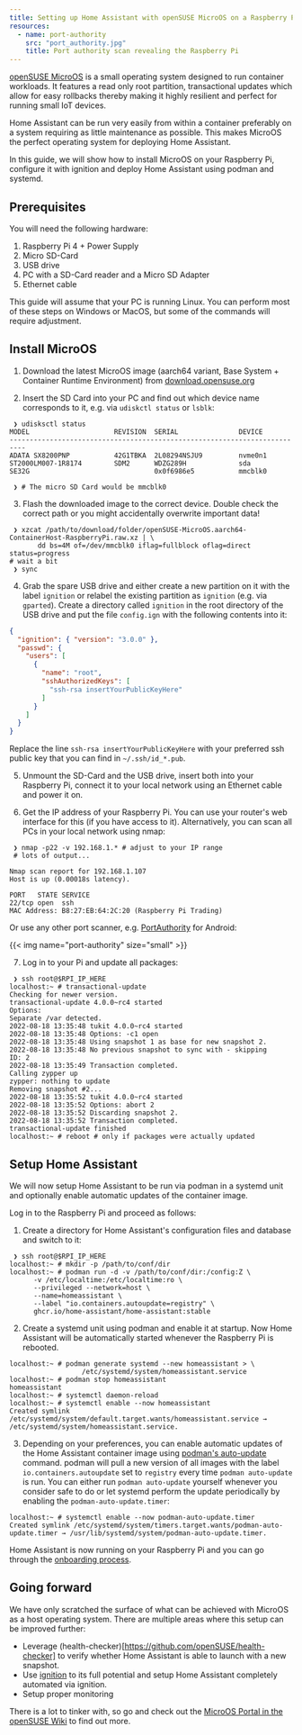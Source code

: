 ```yaml
---
title: Setting up Home Assistant with openSUSE MicroOS on a Raspberry Pi
resources:
  - name: port-authority
    src: "port_authority.jpg"
    title: Port authority scan revealing the Raspberry Pi
---
```


[openSUSE MicroOS](https://microos.opensuse.org/) is a small operating system
designed to run container workloads. It features a read only root partition,
transactional updates which allow for easy rollbacks thereby making it highly
resilient and perfect for running small IoT devices.

Home Assistant can be run very easily from within a container preferably on a
system requiring as little maintenance as possible. This makes MicroOS the perfect
operating system for deploying Home Assistant.

In this guide, we will show how to install MicroOS on your Raspberry Pi,
configure it with ignition and deploy Home Assistant using podman and systemd.


## Prerequisites

You will need the following hardware:
1. Raspberry Pi 4 + Power Supply
2. Micro SD-Card
3. USB drive
4. PC with a SD-Card reader and a Micro SD Adapter
5. Ethernet cable

This guide will assume that your PC is running Linux. You can perform most of
these steps on Windows or MacOS, but some of the commands will require
adjustment.


## Install MicroOS

1. Download the latest MicroOS image (aarch64 variant, Base System + Container
   Runtime Environment) from
   [download.opensuse.org](https://download.opensuse.org/ports/aarch64/tumbleweed/appliances/openSUSE-MicroOS.aarch64-ContainerHost-RaspberryPi.raw.xz)

2. Insert the SD Card into your PC and find out which device name corresponds to
   it, e.g. via `udiskctl status` or `lsblk`:

```ShellSession
 ❯ udisksctl status
MODEL                     REVISION  SERIAL               DEVICE
--------------------------------------------------------------------------
ADATA SX8200PNP           42G1TBKA  2L08294NSJU9         nvme0n1
ST2000LM007-1R8174        SDM2      WDZG289H             sda
SE32G                               0x0f6986e5           mmcblk0

 ❯ # The micro SD Card would be mmcblk0
```

3. Flash the downloaded image to the correct device. Double check the correct
   path or you might accidentally overwrite important data!
```ShellSession
 ❯ xzcat /path/to/download/folder/openSUSE-MicroOS.aarch64-ContainerHost-RaspberryPi.raw.xz | \
       dd bs=4M of=/dev/mmcblk0 iflag=fullblock oflag=direct status=progress
# wait a bit
 ❯ sync
```

4. Grab the spare USB drive and either create a new partition on it with the
   label `ignition` or relabel the existing partition as `ignition` (e.g. via
   `gparted`).
   Create a directory called `ignition` in the root directory of the USB drive
   and put the file `config.ign` with the following contents into it:
```json
{
  "ignition": { "version": "3.0.0" },
  "passwd": {
    "users": [
      {
        "name": "root",
        "sshAuthorizedKeys": [
          "ssh-rsa insertYourPublicKeyHere"
        ]
      }
    ]
  }
}
```
Replace the line `ssh-rsa insertYourPublicKeyHere` with your preferred ssh
public key that you can find in `~/.ssh/id_*.pub`.

5. Unmount the SD-Card and the USB drive, insert both into your Raspberry Pi,
   connect it to your local network using an Ethernet cable and power it on.

6. Get the IP address of your Raspberry Pi. You can use your router's web
   interface for this (if you have access to it). Alternatively, you can scan
   all PCs in your local network using nmap:
```ShellSession
 ❯ nmap -p22 -v 192.168.1.* # adjust to your IP range
 # lots of output...

Nmap scan report for 192.168.1.107
Host is up (0.00018s latency).

PORT   STATE SERVICE
22/tcp open  ssh
MAC Address: B8:27:EB:64:2C:20 (Raspberry Pi Trading)

```
Or use any other port scanner,
e.g. [PortAuthority](https://github.com/aaronjwood/PortAuthority) for Android:


{{< img name="port-authority" size="small" >}}


7. Log in to your Pi and update all packages:
```ShellSession
 ❯ ssh root@$RPI_IP_HERE
localhost:~ # transactional-update
Checking for newer version.
transactional-update 4.0.0~rc4 started
Options:
Separate /var detected.
2022-08-18 13:35:48 tukit 4.0.0~rc4 started
2022-08-18 13:35:48 Options: -c1 open
2022-08-18 13:35:48 Using snapshot 1 as base for new snapshot 2.
2022-08-18 13:35:48 No previous snapshot to sync with - skipping
ID: 2
2022-08-18 13:35:49 Transaction completed.
Calling zypper up
zypper: nothing to update
Removing snapshot #2...
2022-08-18 13:35:52 tukit 4.0.0~rc4 started
2022-08-18 13:35:52 Options: abort 2
2022-08-18 13:35:52 Discarding snapshot 2.
2022-08-18 13:35:52 Transaction completed.
transactional-update finished
localhost:~ # reboot # only if packages were actually updated
```


## Setup Home Assistant

We will now setup Home Assistant to be run via podman in a systemd unit and
optionally enable automatic updates of the container image.

Log in to the Raspberry Pi and proceed as follows:

1. Create a directory for Home Assistant's configuration files and database and
   switch to it:
```ShellSession
 ❯ ssh root@$RPI_IP_HERE
localhost:~ # mkdir -p /path/to/conf/dir
localhost:~ # podman run -d -v /path/to/conf/dir:/config:Z \
      -v /etc/localtime:/etc/localtime:ro \
      --privileged --network=host \
      --name=homeassistant \
      --label "io.containers.autoupdate=registry" \
      ghcr.io/home-assistant/home-assistant:stable
```

2. Create a systemd unit using podman and enable it at startup. Now Home
   Assistant will be automatically started whenever the Raspberry Pi is
   rebooted.
```
localhost:~ # podman generate systemd --new homeassistant > \
                  /etc/systemd/system/homeassistant.service
localhost:~ # podman stop homeassistant
homeassistant
localhost:~ # systemctl daemon-reload
localhost:~ # systemctl enable --now homeassistant
Created symlink /etc/systemd/system/default.target.wants/homeassistant.service → /etc/systemd/system/homeassistant.service.
```

3. Depending on your preferences, you can enable automatic updates of the Home
   Assistant container image using [podman's
   auto-update](https://docs.podman.io/en/latest/markdown/podman-auto-update.1.html)
   command. podman will pull a new version of all images with the label
   `io.containers.autoupdate` set to `registry` every time `podman auto-update`
   is run. You can either run `podman auto-update` yourself whenever you
   consider safe to do or let systemd perform the update periodically by
   enabling the `podman-auto-update.timer`:
```ShellSession
localhost:~ # systemctl enable --now podman-auto-update.timer
Created symlink /etc/systemd/system/timers.target.wants/podman-auto-update.timer → /usr/lib/systemd/system/podman-auto-update.timer.
```

Home Assistant is now running on your Raspberry Pi and you can go through the
[onboarding process]([https://www.home-assistant.io/getting-started/onboarding/]).


## Going forward

We have only scratched the surface of what can be achieved with MicroOS as a
host operating system. There are multiple areas where this setup can be improved
further:
- Leverage (health-checker)[https://github.com/openSUSE/health-checker] to
  verify whether Home Assistant is able to launch with a new snapshot.
- Use [ignition](https://coreos.github.io/ignition/) to its full potential and
  setup Home Assistant completely automated via ignition.
- Setup proper monitoring

There is a lot to tinker with, so go and check out the [MicroOS Portal in the
openSUSE Wiki](https://en.opensuse.org/Portal:MicroOS) to find out more.

